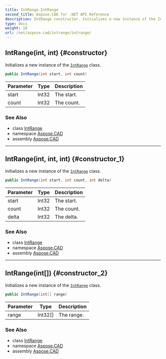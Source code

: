 ```yaml
---
title: IntRange.IntRange
second_title: Aspose.CAD for .NET API Reference
description: IntRange constructor. Initializes a new instance of the IntRange class
type: docs
weight: 10
url: /net/aspose.cad/intrange/intrange/
---
```

## IntRange(int, int) {#constructor}

Initializes a new instance of the [`IntRange`](../) class.

```csharp
public IntRange(int start, int count)
```

| Parameter | Type | Description |
| --- | --- | --- |
| start | Int32 | The start. |
| count | Int32 | The count. |

### See Also

* class [IntRange](../)
* namespace [Aspose.CAD](../../../aspose.cad/)
* assembly [Aspose.CAD](../../../)

---

## IntRange(int, int, int) {#constructor_1}

Initializes a new instance of the [`IntRange`](../) class.

```csharp
public IntRange(int start, int count, int delta)
```

| Parameter | Type | Description |
| --- | --- | --- |
| start | Int32 | The start. |
| count | Int32 | The count. |
| delta | Int32 | The delta. |

### See Also

* class [IntRange](../)
* namespace [Aspose.CAD](../../../aspose.cad/)
* assembly [Aspose.CAD](../../../)

---

## IntRange(int[]) {#constructor_2}

Initializes a new instance of the [`IntRange`](../) class.

```csharp
public IntRange(int[] range)
```

| Parameter | Type | Description |
| --- | --- | --- |
| range | Int32[] | The range. |

### See Also

* class [IntRange](../)
* namespace [Aspose.CAD](../../../aspose.cad/)
* assembly [Aspose.CAD](../../../)



